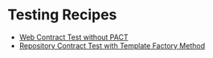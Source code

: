 # Testing Recipes

* [Web Contract Test without PACT](src/test/java/web/WebContractTest.java)
* [Repository Contract Test with Template Factory Method](src/test/java/repository/BookShelve.java)
